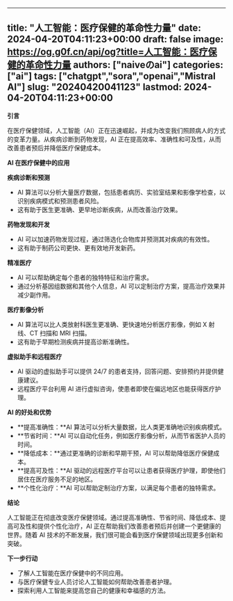 
---
title: "人工智能：医疗保健的革命性力量"
date: 2024-04-20T04:11:23+00:00
draft: false
image: https://og.g0f.cn/api/og?title=人工智能：医疗保健的革命性力量
authors: ["naiveのai"]
categories: ["ai"]
tags: ["chatgpt","sora","openai","Mistral AI"]
slug: "20240420041123"
lastmod: 2024-04-20T04:11:23+00:00
---
**引言**

在医疗保健领域，人工智能（AI）正在迅速崛起，并成为改变我们照顾病人的方式的变革力量。从疾病诊断到药物发现，AI 正在提高效率、准确性和可及性，从而改善患者预后并降低医疗保健成本。

**AI 在医疗保健中的应用**

**疾病诊断和预测**

* AI 算法可以分析大量医疗数据，包括患者病历、实验室结果和影像学检查，以识别疾病模式和预测患者风险。
* 这有助于医生更准确、更早地诊断疾病，从而改善治疗效果。

**药物发现和开发**

* AI 可以加速药物发现过程，通过筛选化合物库并预测其对疾病的有效性。
* 这有助于制药公司更快、更有效地开发新药。

**精准医疗**

* AI 可以帮助确定每个患者的独特特征和治疗需求。
* 通过分析基因组数据和其他个人信息，AI 可以定制治疗方案，提高治疗效果并减少副作用。

**医疗影像分析**

* AI 算法可以比人类放射科医生更准确、更快速地分析医疗影像，例如 X 射线、CT 扫描和 MRI 扫描。
* 这有助于早期检测疾病并提高诊断准确性。

**虚拟助手和远程医疗**

* AI 驱动的虚拟助手可以提供 24/7 的患者支持，回答问题、安排预约并提供健康建议。
* 远程医疗平台利用 AI 进行虚拟咨询，使患者即使在偏远地区也能获得医疗护理。

**AI 的好处和优势**

* **提高准确性：**AI 算法可以分析大量数据，比人类更准确地识别疾病模式。
* **节省时间：**AI 可以自动化任务，例如医疗影像分析，从而节省医护人员的时间。
* **降低成本：**通过更准确的诊断和早期干预，AI 可以帮助降低医疗保健成本。
* **提高可及性：**AI 驱动的远程医疗平台可以让患者获得医疗护理，即使他们居住在医疗服务不足的地区。
* **个性化治疗：**AI 可以帮助定制治疗方案，以满足每个患者的独特需求。

**结论**

人工智能正在彻底改变医疗保健领域。通过提高准确性、节省时间、降低成本、提高可及性和提供个性化治疗，AI 正在帮助我们改善患者预后并创建一个更健康的世界。随着 AI 技术的不断发展，我们很可能会看到医疗保健领域出现更多创新和突破。

**下一步行动**

* 了解人工智能在医疗保健中的不同应用。
* 与医疗保健专业人员讨论人工智能如何帮助改善患者护理。
* 探索利用人工智能来提高您自己的健康和幸福感的方法。
